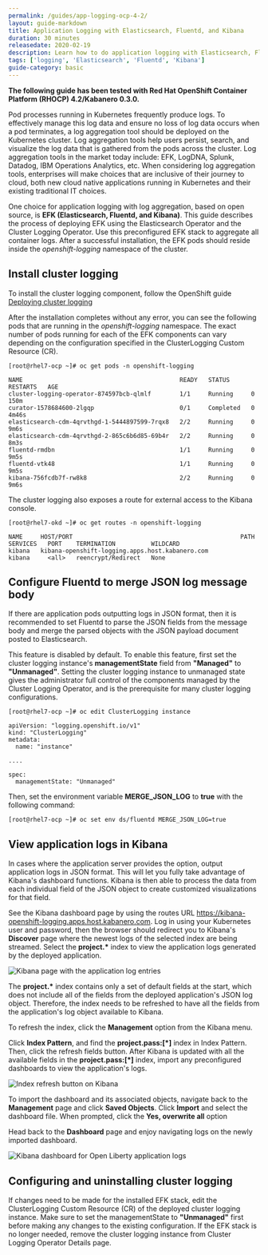 ```yaml
---
permalink: /guides/app-logging-ocp-4-2/
layout: guide-markdown
title: Application Logging with Elasticsearch, Fluentd, and Kibana
duration: 30 minutes
releasedate: 2020-02-19
description: Learn how to do application logging with Elasticsearch, Fluentd, and Kibana.
tags: ['logging', 'Elasticsearch', 'Fluentd', 'Kibana']
guide-category: basic
---
```


<!-- Note:
> This repository contains the guide documentation source. To view
> the guide in published form, view it on the [website](https://kabanero.io/guides/{projectid}.html).
-->

<!--
//
//	Copyright 2019, 2020 IBM Corporation and others.
//
//	Licensed under the Apache License, Version 2.0 (the "License");
//	you may not use this file except in compliance with the License.
//	You may obtain a copy of the License at
//
//	http://www.apache.org/licenses/LICENSE-2.0
//
//	Unless required by applicable law or agreed to in writing, software
//	distributed under the License is distributed on an "AS IS" BASIS,
//	WITHOUT WARRANTIES OR CONDITIONS OF ANY KIND, either express or implied.
//	See the License for the specific language governing permissions and
//	limitations under the License.
//
-->

**The following guide has been tested with Red Hat OpenShift Container Platform (RHOCP) 4.2/Kabanero 0.3.0.**

Pod processes running in Kubernetes frequently produce logs. To effectively manage this log data and ensure no loss of log data occurs when a pod terminates, a log aggregation tool should be deployed on the Kubernetes cluster. Log aggregation tools help users persist, search, and visualize the log data that is gathered from the pods across the cluster. Log aggregation tools in the market today include:  EFK, LogDNA, Splunk, Datadog, IBM Operations Analytics, etc.  When considering log aggregation tools, enterprises will make choices that are inclusive of their journey to cloud, both new cloud native applications running in Kubernetes and their existing traditional IT choices.

One choice for application logging with log aggregation, based on open source, is **EFK (Elasticsearch, Fluentd, and Kibana)**. This guide describes the process of deploying EFK using the Elasticsearch Operator and the Cluster Logging Operator. Use this preconfigured EFK stack to aggregate all container logs. After a successful installation, the EFK pods should reside inside the *openshift-logging* namespace of the cluster.

<!--
// =================================================================================================
// Install cluster logging
// =================================================================================================
-->

## Install cluster logging

To install the cluster logging component, follow the OpenShift guide [Deploying cluster logging](https://docs.openshift.com/container-platform/4.2/logging/cluster-logging-deploying.html)

After the installation completes without any error, you can see the following pods that are running in the *openshift-logging* namespace. The exact number of pods running for each of the EFK components can vary depending on the configuration specified in the ClusterLogging Custom Resource (CR).

```shell
[root@rhel7-ocp ~]# oc get pods -n openshift-logging

NAME                                            READY   STATUS      RESTARTS   AGE
cluster-logging-operator-874597bcb-qlmlf        1/1     Running     0          150m
curator-1578684600-2lgqp                        0/1     Completed   0          4m46s
elasticsearch-cdm-4qrvthgd-1-5444897599-7rqx8   2/2     Running     0          9m6s
elasticsearch-cdm-4qrvthgd-2-865c6b6d85-69b4r   2/2     Running     0          8m3s
fluentd-rmdbn                                   1/1     Running     0          9m5s
fluentd-vtk48                                   1/1     Running     0          9m5s
kibana-756fcdb7f-rw8k8                          2/2     Running     0          9m6s
```

The cluster logging also exposes a route for external access to the Kibana console.

```shell
[root@rhel7-okd ~]# oc get routes -n openshift-logging

NAME     HOST/PORT                                               PATH   SERVICES   PORT    TERMINATION          WILDCARD
kibana   kibana-openshift-logging.apps.host.kabanero.com                kibana     <all>   reencrypt/Redirect   None
```

<!--
// =================================================================================================
// Configure Fluentd to merge JSON log message body
// =================================================================================================
-->

## Configure Fluentd to merge JSON log message body

If there are application pods outputting logs in JSON format, then it is recommended to set Fluentd to parse the JSON fields from the message body and merge the parsed objects with the JSON payload document posted to Elasticsearch.

This feature is disabled by default. To enable this feature, first set the cluster logging instance's **managementState** field from **"Managed"** to **"Unmanaged"**. Setting the cluster logging instance to unmanaged state gives the administrator full control of the components managed by the Cluster Logging Operator, and is the prerequisite for many cluster logging configurations.

```shell
[root@rhel7-ocp ~]# oc edit ClusterLogging instance

apiVersion: "logging.openshift.io/v1"
kind: "ClusterLogging"
metadata:
  name: "instance"

....

spec:
  managementState: "Unmanaged"
```

Then, set the environment variable **MERGE_JSON_LOG** to **true** with the following command:

```shell
[root@rhel7-ocp ~]# oc set env ds/fluentd MERGE_JSON_LOG=true
```

<!--
// =================================================================================================
// View application logs in Kibana
// =================================================================================================
-->

## View application logs in Kibana

In cases where the application server provides the option, output application logs in JSON format. This will let you fully take advantage of Kibana's dashboard functions. Kibana is then able to process the data from each individual field of the JSON object to create customized visualizations for that field.

See the Kibana dashboard page by using the routes URL <https://kibana-openshift-logging.apps.host.kabanero.com>. Log in using your Kubernetes user and password, then the browser should redirect you to Kibana's **Discover** page where the newest logs of the selected index are being streamed. Select the **project.\*** index to view the application logs generated by the deployed application.

![Kibana page with the application log entries](/img/guide/app-logging-ocp-app.png)

The **project.\*** index contains only a set of default fields at the start, which does not include all of the fields from the deployed application's JSON log object. Therefore, the index needs to be refreshed to have all the fields from the application's log object available to Kibana.

To refresh the index, click the **Management** option from the Kibana menu.

Click **Index Pattern**, and find the **project.pass:[*]**  index in Index Pattern. Then, click the refresh fields button. After Kibana is updated with all the available fields in the **project.pass:[*]** index, import any preconfigured dashboards to view the application's logs.

![Index refresh button on Kibana](/img/guide/app-logging-ocp-refresh-index.png)

To import the dashboard and its associated objects, navigate back to the **Management** page and click **Saved Objects**. Click **Import** and select the dashboard file. When prompted, click the **Yes, overwrite all** option

Head back to the **Dashboard** page and enjoy navigating logs on the newly imported dashboard.

![Kibana dashboard for Open Liberty application logs](/img/guide/app-logging-ocp-open-liberty-dashboard.png)

<!--
// =================================================================================================
// Configuring and uninstalling cluster logging
// =================================================================================================
-->

## Configuring and uninstalling cluster logging

If changes need to be made for the installed EFK stack, edit the ClusterLogging Custom Resource (CR) of the deployed cluster logging instance. Make sure to set the managementState to **"Unmanaged"** first before making any changes to the existing configuration. If the EFK stack is no longer needed, remove the cluster logging instance from Cluster Logging Operator Details page.
